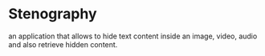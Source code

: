 # Stenography
an application that allows to hide text content inside an image, video, audio and also retrieve hidden content.

